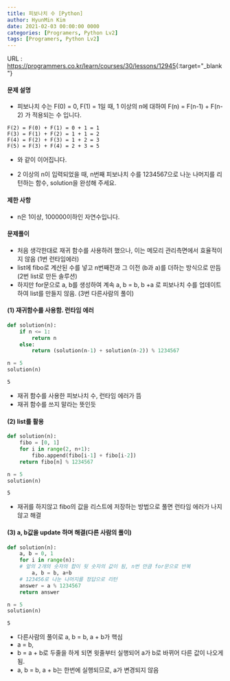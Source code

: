 ```yaml
---
title: 피보나치 수 [Python]
author: HyunMin Kim
date: 2021-02-03 00:00:00 0000
categories: [Programers, Python Lv2]
tags: [Programers, Python Lv2]
---
```



URL : <https://programmers.co.kr/learn/courses/30/lessons/12945>{:target="_blank"}

#### 문제 설명
- 피보나치 수는 F(0) = 0, F(1) = 1일 때, 1 이상의 n에 대하여 F(n) = F(n-1) + F(n-2) 가 적용되는 수 입니다.
```
F(2) = F(0) + F(1) = 0 + 1 = 1
F(3) = F(1) + F(2) = 1 + 1 = 2
F(4) = F(2) + F(3) = 1 + 2 = 3
F(5) = F(3) + F(4) = 2 + 3 = 5
```
- 와 같이 이어집니다.

- 2 이상의 n이 입력되었을 때, n번째 피보나치 수를 1234567으로 나눈 나머지를 리턴하는 함수, solution을 완성해 주세요.

#### 제한 사항
- n은 1이상, 100000이하인 자연수입니다.



#### 문제풀이
- 처음 생각한대로 재귀 함수를 사용하려 했으나, 이는 메모리 관리측면에서 효율적이지 않음 (1번 런타임에러)
- list에 fibo로 계산된 수를 넣고 n번째전과 그 이전 (b과 a)를 더하는 방식으로 만듬 (2번 list로 만든 솔루션)
- 하지만 for문으로 a, b를  생성하여 계속 a, b = b, b +a 로 피보나치 수를 업데이트하여 list를 만들지 않음. (3번 다른사람의 풀이)

#### (1) 재귀함수를 사용함. 런타임 에러


```python
def solution(n):
    if n <= 1:
        return n
    else:
        return (solution(n-1) + solution(n-2)) % 1234567
```


```python
n = 5
solution(n)
```




    5



- 재귀 함수를 사용한 피보나치 수, 런타임 에러가 뜸
- 재귀 함수를 쓰지 말라는 뜻인듯

#### (2) list를 활용


```python
def solution(n):
    fibo = [0, 1]
    for i in range(2, n+1):
        fibo.append(fibo[i-1] + fibo[i-2])
    return fibo[n] % 1234567
```


```python
n = 5
solution(n)
```




    5



- 재귀를 하지않고 fibo의 값을 리스트에 저장하는 방법으로 풀면 런타임 에러가 나지않고 해결

#### (3) a, b값을 update 하며 해결(다른 사람의 풀이)


```python
def solution(n):
    a, b = 0, 1
    for i in range(n):
    # 앞의 2개의 숫자의 합이 뒷 숫자의 값이 됨, n번 만큼 for문으로 반복
        a, b = b, a+b
    # 123456로 나눈 나머지를 정답으로 리턴
    answer = a % 1234567
    return answer
```


```python
n = 5
solution(n)
```




    5



- 다른사람의 풀이로 a, b = b, a + b가 핵심
- a = b, 
- b = a + b로 두줄을 하게 되면 윗줄부터 실행되어 a가 b로 바뀌어 다른 값이 나오게 됨.
- a, b = b, a + b는 한번에 실행되므로, a가 변경되지 않음
